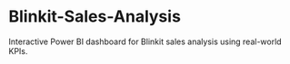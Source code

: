 # Blinkit-Sales-Analysis
Interactive Power BI dashboard for Blinkit sales analysis using real-world KPIs.
